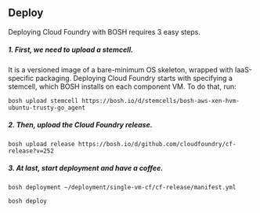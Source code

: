## Deploy

Deploying Cloud Foundry with BOSH requires 3 easy steps.

##### 1. First, we need to upload a stemcell. 

It is a versioned image of a bare-minimum OS skeleton, wrapped with IaaS-specific packaging. Deploying Cloud Foundry starts with specifying a stemcell, which BOSH installs on each component VM. To do that, run:

```exec
bosh upload stemcell https://bosh.io/d/stemcells/bosh-aws-xen-hvm-ubuntu-trusty-go_agent
```

##### 2. Then, upload the Cloud Foundry release.

```exec
bosh upload release https://bosh.io/d/github.com/cloudfoundry/cf-release?v=252
```

##### 3. At last, start deployment and have a coffee.
  
```exec
bosh deployment ~/deployment/single-vm-cf/cf-release/manifest.yml

bosh deploy
```
